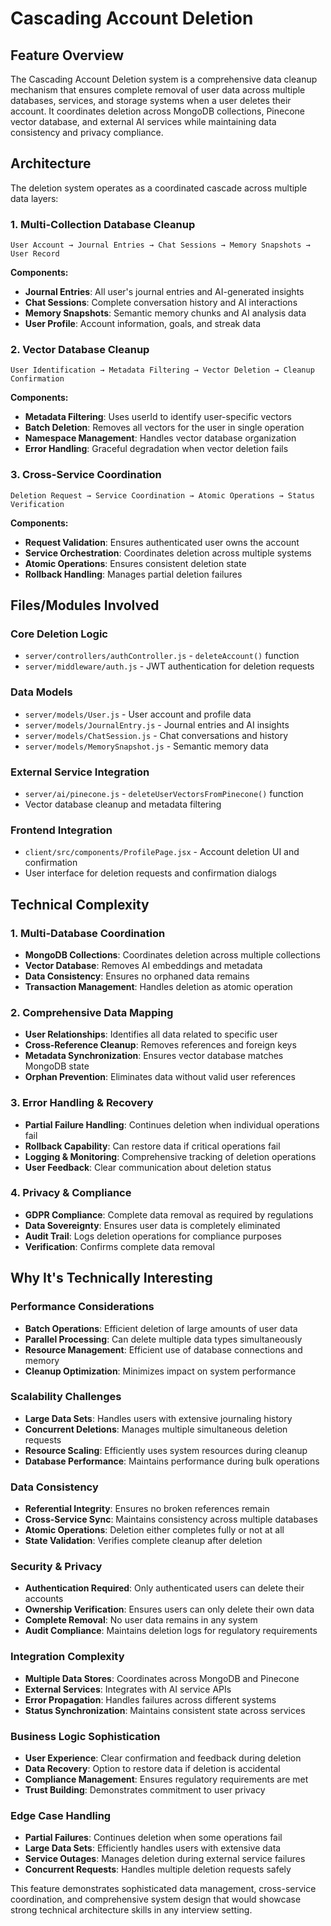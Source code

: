 # Cascading Account Deletion

## Feature Overview
The Cascading Account Deletion system is a comprehensive data cleanup mechanism that ensures complete removal of user data across multiple databases, services, and storage systems when a user deletes their account. It coordinates deletion across MongoDB collections, Pinecone vector database, and external AI services while maintaining data consistency and privacy compliance.

## Architecture

The deletion system operates as a coordinated cascade across multiple data layers:

### 1. Multi-Collection Database Cleanup
```
User Account → Journal Entries → Chat Sessions → Memory Snapshots → User Record
```

**Components:**
- **Journal Entries**: All user's journal entries and AI-generated insights
- **Chat Sessions**: Complete conversation history and AI interactions
- **Memory Snapshots**: Semantic memory chunks and AI analysis data
- **User Profile**: Account information, goals, and streak data

### 2. Vector Database Cleanup
```
User Identification → Metadata Filtering → Vector Deletion → Cleanup Confirmation
```

**Components:**
- **Metadata Filtering**: Uses userId to identify user-specific vectors
- **Batch Deletion**: Removes all vectors for the user in single operation
- **Namespace Management**: Handles vector database organization
- **Error Handling**: Graceful degradation when vector deletion fails

### 3. Cross-Service Coordination
```
Deletion Request → Service Coordination → Atomic Operations → Status Verification
```

**Components:**
- **Request Validation**: Ensures authenticated user owns the account
- **Service Orchestration**: Coordinates deletion across multiple systems
- **Atomic Operations**: Ensures consistent deletion state
- **Rollback Handling**: Manages partial deletion failures

## Files/Modules Involved

### Core Deletion Logic
- `server/controllers/authController.js` - `deleteAccount()` function
- `server/middleware/auth.js` - JWT authentication for deletion requests

### Data Models
- `server/models/User.js` - User account and profile data
- `server/models/JournalEntry.js` - Journal entries and AI insights
- `server/models/ChatSession.js` - Chat conversations and history
- `server/models/MemorySnapshot.js` - Semantic memory data

### External Service Integration
- `server/ai/pinecone.js` - `deleteUserVectorsFromPinecone()` function
- Vector database cleanup and metadata filtering

### Frontend Integration
- `client/src/components/ProfilePage.jsx` - Account deletion UI and confirmation
- User interface for deletion requests and confirmation dialogs

## Technical Complexity

### 1. Multi-Database Coordination
- **MongoDB Collections**: Coordinates deletion across multiple collections
- **Vector Database**: Removes AI embeddings and metadata
- **Data Consistency**: Ensures no orphaned data remains
- **Transaction Management**: Handles deletion as atomic operation

### 2. Comprehensive Data Mapping
- **User Relationships**: Identifies all data related to specific user
- **Cross-Reference Cleanup**: Removes references and foreign keys
- **Metadata Synchronization**: Ensures vector database matches MongoDB state
- **Orphan Prevention**: Eliminates data without valid user references

### 3. Error Handling & Recovery
- **Partial Failure Handling**: Continues deletion when individual operations fail
- **Rollback Capability**: Can restore data if critical operations fail
- **Logging & Monitoring**: Comprehensive tracking of deletion operations
- **User Feedback**: Clear communication about deletion status

### 4. Privacy & Compliance
- **GDPR Compliance**: Complete data removal as required by regulations
- **Data Sovereignty**: Ensures user data is completely eliminated
- **Audit Trail**: Logs deletion operations for compliance purposes
- **Verification**: Confirms complete data removal

## Why It's Technically Interesting

### Performance Considerations
- **Batch Operations**: Efficient deletion of large amounts of user data
- **Parallel Processing**: Can delete multiple data types simultaneously
- **Resource Management**: Efficient use of database connections and memory
- **Cleanup Optimization**: Minimizes impact on system performance

### Scalability Challenges
- **Large Data Sets**: Handles users with extensive journaling history
- **Concurrent Deletions**: Manages multiple simultaneous deletion requests
- **Resource Scaling**: Efficiently uses system resources during cleanup
- **Database Performance**: Maintains performance during bulk operations

### Data Consistency
- **Referential Integrity**: Ensures no broken references remain
- **Cross-Service Sync**: Maintains consistency across multiple databases
- **Atomic Operations**: Deletion either completes fully or not at all
- **State Validation**: Verifies complete cleanup after deletion

### Security & Privacy
- **Authentication Required**: Only authenticated users can delete their accounts
- **Ownership Verification**: Ensures users can only delete their own data
- **Complete Removal**: No user data remains in any system
- **Audit Compliance**: Maintains deletion logs for regulatory requirements

### Integration Complexity
- **Multiple Data Stores**: Coordinates across MongoDB and Pinecone
- **External Services**: Integrates with AI service APIs
- **Error Propagation**: Handles failures across different systems
- **Status Synchronization**: Maintains consistent state across services

### Business Logic Sophistication
- **User Experience**: Clear confirmation and feedback during deletion
- **Data Recovery**: Option to restore data if deletion is accidental
- **Compliance Management**: Ensures regulatory requirements are met
- **Trust Building**: Demonstrates commitment to user privacy

### Edge Case Handling
- **Partial Failures**: Continues deletion when some operations fail
- **Large Data Sets**: Efficiently handles users with extensive data
- **Service Outages**: Manages deletion during external service failures
- **Concurrent Requests**: Handles multiple deletion requests safely

This feature demonstrates sophisticated data management, cross-service coordination, and comprehensive system design that would showcase strong technical architecture skills in any interview setting. 